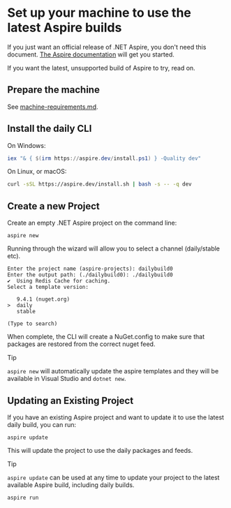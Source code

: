 # Set up your machine to use the latest Aspire builds

If you just want an official release of .NET Aspire, you don't need this document. [The Aspire documentation](https://learn.microsoft.com/en-us/dotnet/aspire/get-started/aspire-overview) will get you started.

If you want the latest, unsupported build of Aspire to try, read on.

## Prepare the machine

See [machine-requirements.md](machine-requirements.md).

## Install the daily CLI

On Windows:

```powershell
iex "& { $(irm https://aspire.dev/install.ps1) } -Quality dev"
```

On Linux, or macOS:

```sh
curl -sSL https://aspire.dev/install.sh | bash -s -- -q dev
```

<!-- break between blocks -->

## Create a new Project

Create an empty .NET Aspire project on the command line:

```shell
aspire new
```

Running through the wizard will allow you to select a channel (daily/stable etc).

```shell
Enter the project name (aspire-projects): dailybuild0
Enter the output path: (./dailybuild0): ./dailybuild0
✔  Using Redis Cache for caching.
Select a template version:

   9.4.1 (nuget.org)
>  daily
   stable

(Type to search)
```

When complete, the CLI will create a NuGet.config to make sure that packages are restored from the correct nuget feed.

> [!TIP]
> `aspire new` will automatically update the aspire templates and they will be available in Visual Studio and `dotnet new`.

## Updating an Existing Project

If you have an existing Aspire project and want to update it to use the latest daily build, you can run:

```shell
aspire update
```

This will update the project to use the daily packages and feeds.

> [!TIP]
> `aspire update` can be used at any time to update your project to the latest available Aspire build, including daily builds.

```shell
aspire run
```
